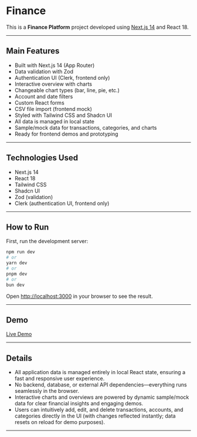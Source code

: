 # Finance

This is a **Finance Platform** project developed using [Next.js 14](https://nextjs.org/) and React 18.

---

## Main Features

- Built with Next.js 14 (App Router)
- Data validation with Zod
- Authentication UI (Clerk, frontend only)
- Interactive overview with charts
- Changeable chart types (bar, line, pie, etc.)
- Account and date filters
- Custom React forms
- CSV file import (frontend mock)
- Styled with Tailwind CSS and Shadcn UI
- All data is managed in local state
- Sample/mock data for transactions, categories, and charts
- Ready for frontend demos and prototyping

---

## Technologies Used

- Next.js 14
- React 18
- Tailwind CSS
- Shadcn UI
- Zod (validation)
- Clerk (authentication UI, frontend only)

---

## How to Run

First, run the development server:

```bash
npm run dev
# or
yarn dev
# or
pnpm dev
# or
bun dev
```

Open [http://localhost:3000](http://localhost:3000) in your browser to see the result.

---

## Demo

[Live Demo](https://your-demo-link.com)

---

## Details

- All application data is managed entirely in local React state, ensuring a fast and responsive user experience.
- No backend, database, or external API dependencies—everything runs seamlessly in the browser.
- Interactive charts and overviews are powered by dynamic sample/mock data for clear financial insights and engaging demos.
- Users can intuitively add, edit, and delete transactions, accounts, and categories directly in the UI (with changes reflected instantly; data resets on reload for demo purposes).

---
